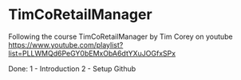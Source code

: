 # TimCoRetailManager
Following the course TimCoRetailManager by Tim Corey on youtube
https://www.youtube.com/playlist?list=PLLWMQd6PeGY0bEMxObA6dtYXuJOGfxSPx


Done:
1 - Introduction
2 - Setup Github

